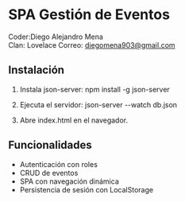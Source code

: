 # SPA Gestión de Eventos

Coder:Diego Alejandro Mena      
Clan: Lovelace
Correo: diegomena903@gmail.com


## Instalación

1. Instala json-server:
   npm install -g json-server

2. Ejecuta el servidor:
   json-server --watch db.json

3. Abre index.html en el navegador.



## Funcionalidades

- Autenticación con roles
- CRUD de eventos
- SPA con navegación dinámica
- Persistencia de sesión con LocalStorage
